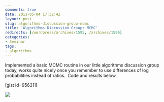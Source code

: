 ```yaml
---
comments: true
date: 2011-05-04 17:32:42
layout: post
slug: algorithms-discussion-group-mcmc
title: 'Algorithms Discussion Group: MCMC'
redirects: [/wordpress/archives/1595, /archives/1595]
categories:
- Seminar
tags:
- algorithms
---
```


Implemented a basic MCMC routine in our little algorithms discussion group today, works quite nicely once you remember to use differences of log probabilities instead of ratios.  Code and results below.

[gist id=956311]

![]( http://farm6.staticflickr.com/5103/5688329255_67ba8430ec_o.png )


